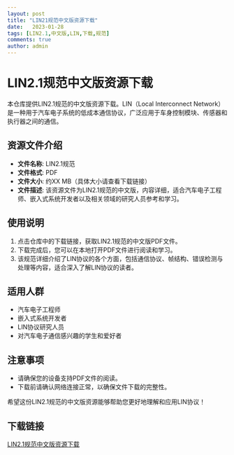 ```yaml
---
layout: post
title: "LIN21规范中文版资源下载"
date:   2023-01-28
tags: [LIN2.1,中文版,LIN,下载,规范]
comments: true
author: admin
---
```

# LIN2.1规范中文版资源下载

本仓库提供LIN2.1规范的中文版资源下载。LIN（Local Interconnect Network）是一种用于汽车电子系统的低成本通信协议，广泛应用于车身控制模块、传感器和执行器之间的通信。

## 资源文件介绍

- **文件名称**: LIN2.1规范
- **文件格式**: PDF
- **文件大小**: 约XX MB（具体大小请查看下载链接）
- **文件描述**: 该资源文件为LIN2.1规范的中文版，内容详细，适合汽车电子工程师、嵌入式系统开发者以及相关领域的研究人员参考和学习。

## 使用说明

1. 点击仓库中的下载链接，获取LIN2.1规范的中文版PDF文件。
2. 下载完成后，您可以在本地打开PDF文件进行阅读和学习。
3. 该规范详细介绍了LIN协议的各个方面，包括通信协议、帧结构、错误检测与处理等内容，适合深入了解LIN协议的读者。

## 适用人群

- 汽车电子工程师
- 嵌入式系统开发者
- LIN协议研究人员
- 对汽车电子通信感兴趣的学生和爱好者

## 注意事项

- 请确保您的设备支持PDF文件的阅读。
- 下载前请确认网络连接正常，以确保文件下载的完整性。

希望这份LIN2.1规范的中文版资源能够帮助您更好地理解和应用LIN协议！

## 下载链接

[LIN2.1规范中文版资源下载](https://pan.quark.cn/s/6de71e7107ad)